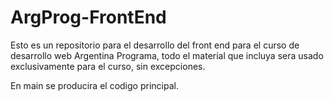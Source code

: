 # ArgProg-FrontEnd

Esto es un repositorio para el desarrollo del front end para el curso de desarrollo web Argentina Programa, todo el material que incluya sera usado exclusivamente para el curso, sin excepciones.

En main se producira el codigo principal.
